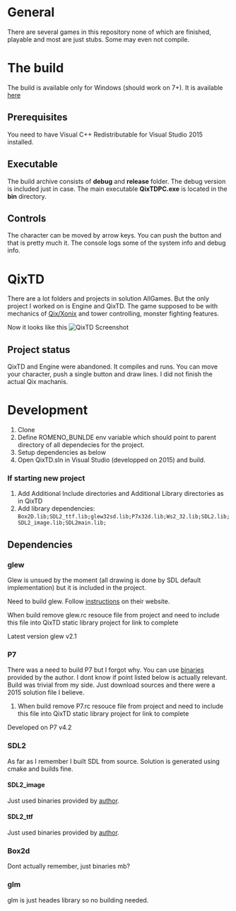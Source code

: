 # General
There are several games in this repository none of which are finished, playable and most are just stubs. Some may even not compile.

# The build
The build is available only for Windows (should work on 7+). It is available [here](https://drive.google.com/open?id=1M-TOyxjOCwLsxZcL-mhJAMzULgOTZ2OA)

## Prerequisites
You need to have Visual C++ Redistributable for Visual Studio 2015 installed.

## Executable
The build archive consists of **debug** and **release** folder. The debug version is included just in case. The main executable  **QixTDPC.exe** is located in the **bin** directory.

## Controls
The character can be moved by arrow keys. You can push the button and that is pretty much it. The console logs some of the system info and debug info.

# QixTD
There are a lot folders and projects in solution AllGames. But the only project I worked on is Engine and QixTD.
The game supposed to be with mechanics of [Qix/Xonix](https://www.youtube.com/watch?v=Wvzyd0OZg1I) and tower controlling, monster fighting features.

Now it looks like this
![QixTD Screenshot](https://i.imgur.com/8KC3qV4.png)

## Project status
QixTD and Engine were abandoned. It compiles and runs. You can move your character, push a single button and draw lines. I did not finish the actual Qix machanis.


# Development

1. Clone
2. Define ROMENO_BUNLDE env variable which should point to parent directory of all dependecies for the project.
3. Setup dependencies as below
4. Open QixTD.sln in Visual Studio (developped on 2015) and build.

### If starting new project
1. Add Additional Include directories and Additional Library directories as in QixTD
2. Add library dependencies: `Box2D.lib;SDL2_ttf.lib;glew32sd.lib;P7x32d.lib;Ws2_32.lib;SDL2.lib;SDL2_image.lib;SDL2main.lib;`


## Dependencies

### glew
Glew is unsued by the moment (all drawing is done by SDL default implementation) but it is included in the project. 

Need to build glew. Follow [instructions](http://glew.sourceforge.net/build.html) on their website.

When build remove glew.rc resouce file from project and need to include this file into QixTD static library project for link to complete

Latest version glew v2.1

### P7
There was a need to build P7 but I forgot why. You can use [binaries](http://www.baical.net/downloads.html) provided by the author. I dont know if point listed below is actually relevant. Build was trivial from my side. Just download sources and there were a 2015 solution file I believe.
1) When build remove P7.rc resouce file from project and need to include this file into QixTD static library project for link to complete

Developed on P7 v4.2

### SDL2

As far as I remember I built SDL from source. Solution is generated using cmake and builds fine.

#### SDL2_image

Just used binaries provided by [author](https://www.libsdl.org/projects/SDL_image/).

#### SDL2_ttf

Just used binaries provided by [author](https://www.libsdl.org/projects/SDL_ttf/).

### Box2d

Dont actually remember, just binaries mb?

### glm

glm is just heades library so no building needed.
